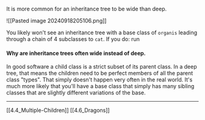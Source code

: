 It is more common for an inheritance tree to be wide than deep. 

![[Pasted image 20240918205106.png]]

You likely won't see an inheritance tree with a base class of `organis` leading through a chain of 4 subclasses to `cat`. If you do: run

#### Why are inheritance trees often wide instead of deep.
In good software a child class is a strict subset of its parent class.
In a deep tree, 
that means the children need to be perfect members of all the parent class "types".
That simply doesn't happen very often in the real world. 
It's much more likely that you'll have a base class that simply has many sibling classes that are slightly different variations of the base. 

---
[[4.4_Multiple-Children]]
[[4.6_Dragons]]
